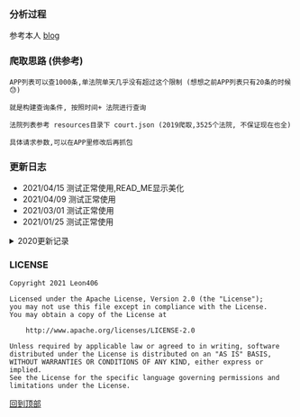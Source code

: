 ### <span id="top">分析过程</span>

参考本人  [blog](https://blog.csdn.net/weixin_38737912/article/details/105253563)

### 爬取思路 (供参考)

    APP列表可以查1000条,单法院单天几乎没有超过这个限制 (想想之前APP列表只有20条的时候😓)
    
    就是构建查询条件, 按照时间+ 法院进行查询
    
    法院列表参考 resources目录下 court.json (2019爬取,3525个法院, 不保证现在也全)
    
    具体请求参数,可以在APP里修改后再抓包

### 更新日志
- 2021/04/15 测试正常使用,READ_ME显示美化
- 2021/04/09 测试正常使用
- 2021/03/01 测试正常使用
- 2021/01/25 测试正常使用
<details>
<summary>2020更新记录</summary>
<ul>
<li>2020/12/16 测试正常使用,加入查询条件,详情不公开理由</li>
<li>2020/11/11 测试正常使用,加入阿里云repo镜像,升级kotlin和gradle版本</li>
<li>2020/09/29 测试正常使用</li>
<li>2020/08/19 测试正常使用</li>
<li>2020/07/07 测试正常使用</li>
<li>2020/05/22 测试正常使用</li>
<li>2020/05/07 测试正常使用</li>
<li>2020/04/26 测试正常使用, 列表字段映射</li>
<li>2020/04/23 测试正常使用, 新增爬取思路,法院json</li>
<li>2020/04/20 测试正常使用</li>
<li>2020/04/17 测试 列表获取详情为空, App显示暂无数据 <a href="http://wenshu.court.gov.cn/MobilePage/mobile.html">文书网app 官方下载链接</a>   可自行测试</li>
</ul>
</details>

### LICENSE

```
Copyright 2021 Leon406

Licensed under the Apache License, Version 2.0 (the "License");
you may not use this file except in compliance with the License.
You may obtain a copy of the License at

    http://www.apache.org/licenses/LICENSE-2.0

Unless required by applicable law or agreed to in writing, software
distributed under the License is distributed on an "AS IS" BASIS,
WITHOUT WARRANTIES OR CONDITIONS OF ANY KIND, either express or implied.
See the License for the specific language governing permissions and
limitations under the License.
```





[回到顶部](#top)